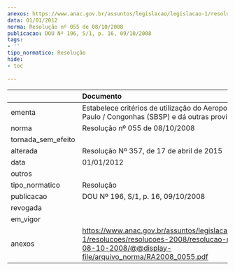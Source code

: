 ```yaml
---
anexos: https://www.anac.gov.br/assuntos/legislacao/legislacao-1/resolucoes/resolucoes-2008/resolucao-no-055-de-08-10-2008/@@display-file/arquivo_norma/RA2008_0055.pdf
data: 01/01/2012
norma: Resolução nº 055 de 08/10/2008
publicacao: DOU Nº 196, S/1, p. 16, 09/10/2008
tags:
- ''
tipo_normatico: Resolução
hide: 
- toc 
 
---
```


|                    | Documento                                                                                                                                                       |
|:-------------------|:----------------------------------------------------------------------------------------------------------------------------------------------------------------|
| ementa             | Estabelece critérios de utilização do Aeroporto de São Paulo / Congonhas (SBSP) e dá outras providências.                                                       |
| norma              | Resolução nº 055 de 08/10/2008                                                                                                                                  |
| tornada_sem_efeito |                                                                                                                                                                 |
| alterada           | Resolução Nº 357, de 17 de abril de 2015                                                                                                                        |
| data               | 01/01/2012                                                                                                                                                      |
| outros             |                                                                                                                                                                 |
| tipo_normatico     | Resolução                                                                                                                                                       |
| publicacao         | DOU Nº 196, S/1, p. 16, 09/10/2008                                                                                                                              |
| revogada           |                                                                                                                                                                 |
| em_vigor           |                                                                                                                                                                 |
| anexos             | https://www.anac.gov.br/assuntos/legislacao/legislacao-1/resolucoes/resolucoes-2008/resolucao-no-055-de-08-10-2008/@@display-file/arquivo_norma/RA2008_0055.pdf |